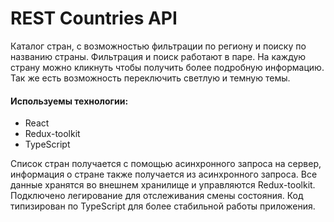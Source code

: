 # REST Countries API
Каталог стран, с возможностью фильтрации по региону и поиску по названию страны. Фильтрация и поиск работают в паре. На каждую страну можно кликнуть чтобы получить более подробную информацию. Так же есть возможность переключить светлую и темную темы. 

#### Используемы технологии:
- React
- Redux-toolkit
- TypeScript
  
Список стран получается с помощью асинхронного запроса на сервер, информация о стране также получается из асинхронного запроса. Все данные хранятся во внешнем хранилище и управляются Redux-toolkit. Подключено легирование для отслеживания смены состояния.
Код типизирован по TypeScript для более стабильной работы приложения.
